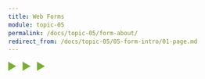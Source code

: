 ```yaml
---
title: Web Forms
module: topic-05
permalink: /docs/topic-05/form-about/
redirect_from: /docs/topic-05/05-form-intro/01-page.md
---
```


<img src="./../../../img/arrow-divider.svg" style="width: 75px; border: none; margin: 0px 0 20px 0" />
